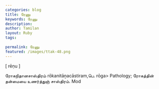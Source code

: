 ```yaml
---
categories: blog
title: ரேணு
keywords: ரேணு
description: 
author: Tamilan
layout: Ruby
tags: 
 
permalink: ரேணு
featured: /images/ttak-48.png
---
```

  
[ rēṇu ]  
  
ரோகநிதானசாஸ்திரம் rōkanitāṉacāstiram,பெ. rōga> Pathology; ரோகத்தின் தன்மையை உணர்த்துஞ் சாஸ்திரம். Mod